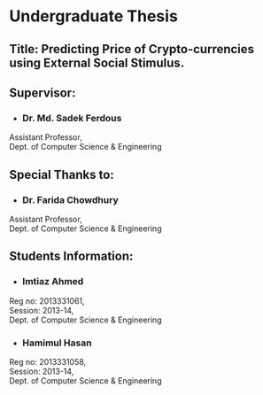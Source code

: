# Undergraduate Thesis
## Title: Predicting Price of Crypto-currencies using External Social Stimulus.

## Supervisor:

- <h3>Dr. Md. Sadek Ferdous</h3>
Assistant Professor,<br>
Dept. of Computer Science & Engineering

## Special Thanks to:

- <h3>Dr. Farida Chowdhury</h3>
Assistant Professor,<br>
Dept. of Computer Science & Engineering

## Students Information:

- <h3>Imtiaz Ahmed</h3>
Reg no: 2013331061,<br>
Session: 2013-14,<br>
Dept. of Computer Science & Engineering

- <h3>Hamimul Hasan</h3>
Reg no: 2013331058,<br>
Session: 2013-14,<br>
Dept. of Computer Science & Engineering

